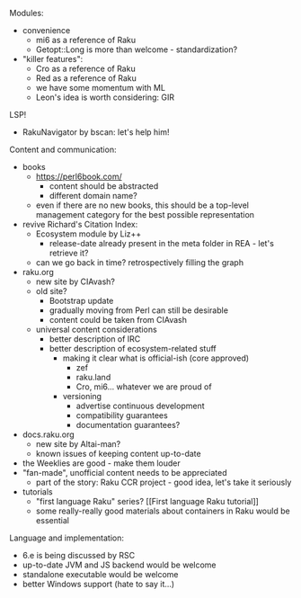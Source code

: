 Modules:
- convenience
	- mi6 as a reference of Raku
	- Getopt::Long is more than welcome - standardization?
- "killer features":
	- Cro as a reference of Raku
	- Red as a reference of Raku
	- we have some momentum with ML
	- Leon's idea is worth considering: GIR

LSP!
- RakuNavigator by bscan: let's help him!

Content and communication:
- books
	- https://perl6book.com/
		- content should be abstracted
		- different domain name?
	- even if there are no new books, this should be a top-level management category for the best possible representation
- revive Richard's Citation Index:
	- Ecosystem module by Liz++
		- release-date already present in the meta folder in REA - let's retrieve it?
	- can we go back in time? retrospectively filling the graph
- raku.org
	- new site by CIAvash?
	- old site?
		- Bootstrap update
		- gradually moving from Perl can still be desirable
		- content could be taken from CIAvash
	- universal content considerations
		- better description of IRC
		- better description of ecosystem-related stuff
			- making it clear what is official-ish (core approved)
				- zef
				- raku.land
				- Cro, mi6... whatever we are proud of
			- versioning
				- advertise continuous development
				- compatibility guarantees
				- documentation guarantees?
- docs.raku.org
	- new site by Altai-man?
	- known issues of keeping content up-to-date
- the Weeklies are good - make them louder
- "fan-made", unofficial content needs to be appreciated
	- part of the story: Raku CCR project - good idea, let's take it seriously
- tutorials
	- "first language Raku" series? [[First language Raku tutorial]]
	- some really-really good materials about containers in Raku would be essential

Language and implementation:
- 6.e is being discussed by RSC
- up-to-date JVM and JS backend would be welcome
- standalone executable would be welcome
- better Windows support (hate to say it...)